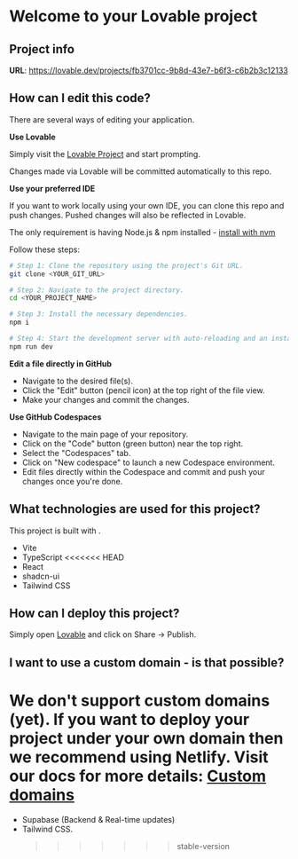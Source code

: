 # Welcome to your Lovable project

## Project info

**URL**: https://lovable.dev/projects/fb3701cc-9b8d-43e7-b6f3-c6b2b3c12133

## How can I edit this code?

There are several ways of editing your application.

**Use Lovable**

Simply visit the [Lovable Project](https://lovable.dev/projects/fb3701cc-9b8d-43e7-b6f3-c6b2b3c12133) and start prompting.

Changes made via Lovable will be committed automatically to this repo.

**Use your preferred IDE**

If you want to work locally using your own IDE, you can clone this repo and push changes. Pushed changes will also be reflected in Lovable.

The only requirement is having Node.js & npm installed - [install with nvm](https://github.com/nvm-sh/nvm#installing-and-updating)

Follow these steps:

```sh
# Step 1: Clone the repository using the project's Git URL.
git clone <YOUR_GIT_URL>

# Step 2: Navigate to the project directory.
cd <YOUR_PROJECT_NAME>

# Step 3: Install the necessary dependencies.
npm i

# Step 4: Start the development server with auto-reloading and an instant preview.
npm run dev
```

**Edit a file directly in GitHub**

- Navigate to the desired file(s).
- Click the "Edit" button (pencil icon) at the top right of the file view.
- Make your changes and commit the changes.

**Use GitHub Codespaces**

- Navigate to the main page of your repository.
- Click on the "Code" button (green button) near the top right.
- Select the "Codespaces" tab.
- Click on "New codespace" to launch a new Codespace environment.
- Edit files directly within the Codespace and commit and push your changes once you're done.

## What technologies are used for this project?

This project is built with .

- Vite
- TypeScript
  <<<<<<< HEAD
- React
- shadcn-ui
- Tailwind CSS

## How can I deploy this project?

Simply open [Lovable](https://lovable.dev/projects/fb3701cc-9b8d-43e7-b6f3-c6b2b3c12133) and click on Share -> Publish.

## I want to use a custom domain - is that possible?

# We don't support custom domains (yet). If you want to deploy your project under your own domain then we recommend using Netlify. Visit our docs for more details: [Custom domains](https://docs.lovable.dev/tips-tricks/custom-domain/)

- Supabase (Backend & Real-time updates)
- Tailwind CSS.
  > > > > > > > stable-version
